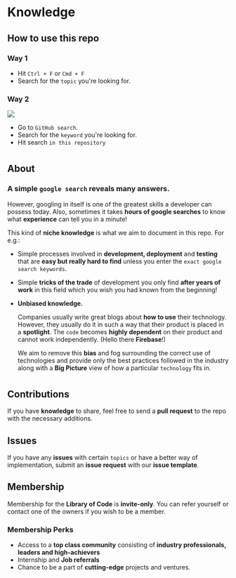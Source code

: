 # Knowledge

## How to use this repo

### Way 1
- Hit `Ctrl + F` or `Cmd + F`
- Search for the `topic` you're looking for.

### Way 2

![](./githubSearch.png)

- Go to `GitHub search`.
- Search for the `keyword` you're looking for.
- Hit search `in this repository`

#
## About
### A simple `google search` reveals many answers. 

However, googling in itself is one of the greatest skills a developer can possess today. Also, sometimes it takes **hours of google searches** to know what **experience** can tell you in a minute!

This kind of **niche knowledge** is what we aim to document in this repo. For e.g.:
- Simple processes involved in **development, deployment** and **testing** that are **easy but really hard to find** unless you enter the `exact google search keywords`.

- Simple **tricks of the trade** of development you only find **after years of work** in this field which you wish you had known from the beginning!

- **Unbiased knowledge.** 
    
    Companies usually write great blogs about **how to use** their technology. However, they usually do it in such a way that their product is placed in a **spotlight**. The `code` becomes **highly dependent** on their product and cannot work independently. (Hello there **Firebase**!)

    We aim to remove this **bias** and fog surrounding the correct use of technologies and provide only the best practices followed in the industry along with a **Big Picture** view of how a particular `technology` fits in.

#
## Contributions
If you have **knowledge** to share, feel free to send a **pull request** to the repo with the necessary additions.

## Issues
If you have any **issues** with certain `topics` or have a better way of implementation, submit an **issue request** with our **issue template**.

## Membership
Membership for the **Library of Code** is **invite-only**. You can refer yourself or contact one of the owners if you wish to be a member.

### Membership Perks
- Access to a **top class community** consisting of **industry professionals, leaders and high-achievers**
- Internship and **Job referrals**
- Chance to be a part of **cutting-edge** projects and ventures.